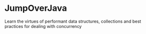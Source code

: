 # JumpOverJava
Learn the virtues of performant data structures, collections and best practices for dealing with concurrency
